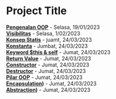 
# Project Title

**[Pengenalan OOP](https://medium.com/@fihryalfaqiy/pengenalan-oop-f9937e87ebb1)** - Selasa, 19/01/2023  
**[Visibilitas](https://medium.com/@fihryalfaqiy/visibility-object-oriented-programming-5b5ddfccf177)** - Selasa, 1/02/2023   
**[Konsep Statis](https://medium.com/@fihryalfaqiy/statis-2728dae4b20f)** - juamt, 24/03/2023  
**[Konstanta](https://medium.com/@fihryalfaqiy/konsep-konstanta-eb83798b9b4d)** - Jumbat, 24/03/2023   
**[Keyword $this & self](https://medium.com/@fihryalfaqiy/keyword-this-self-eac0ca10d5ef)** - Jumat, 24/03/2023  
**[Return Value](https://medium.com/@fihryalfaqiy/return-value-548b936b5b97)** - Jumat, 24/03/2023  
**[Constructor](https://medium.com/@fihryalfaqiy/constructor-64e56aa2b6f8)** - Jumat, 24/03/2023  
**[Destructor](https://medium.com/@fihryalfaqiy/destructor-f2bb46f7711)** - Jumat, 24/03/2023  
**[Pilar OOP]([(https://medium.com/@fihryalfaqiy/pilar-oop-encapsulation-e769cfd1411f))** - Jumat, 24/03/2023  
**[Encapsulation]([https://medium.com/@fihryalfaqiy/pilar-oop-encapsulation-e769cfd1411f))** - Jumat, 24/03/2023  
**[Abstraction]([https://medium.com/@fihryalfaqiy/pilar-oop-abstraction-3f22f0ebc52f))** - Jumat, 24/03/2023  
